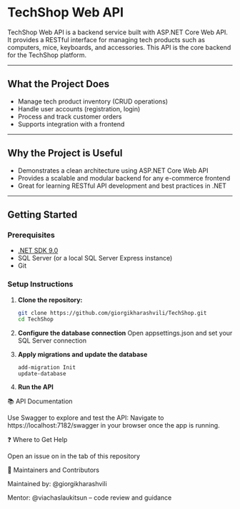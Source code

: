 # TechShop Web API

TechShop Web API is a backend service built with ASP.NET Core Web API. It provides a RESTful interface for managing tech products such as computers, mice, keyboards, and accessories. This API is the core backend for the TechShop platform.

---

## What the Project Does

- Manage tech product inventory (CRUD operations)
- Handle user accounts (registration, login)
- Process and track customer orders
- Supports integration with a frontend

---

## Why the Project is Useful

- Demonstrates a clean architecture using ASP.NET Core Web API
- Provides a scalable and modular backend for any e-commerce frontend
- Great for learning RESTful API development and best practices in .NET

---

## Getting Started

### Prerequisites

- [.NET SDK 9.0](https://dotnet.microsoft.com/download)
- SQL Server (or a local SQL Server Express instance)
- Git

### Setup Instructions

1. **Clone the repository:**
   ```bash
   git clone https://github.com/giorgikharashvili/TechShop.git
   cd TechShop
   
2. **Configure the database connection**
   Open appsettings.json and set your SQL Server connection
   
3. **Apply migrations and update the database**
   ```Package Manager Console
   add-migration Init
   update-database
4. **Run the API**


📚 API Documentation

Use Swagger to explore and test the API:
Navigate to https://localhost:7182/swagger in your browser once the app is running.

❓ Where to Get Help

Open an issue on in the tab of this repository

👥 Maintainers and Contributors

Maintained by: @giorgikharashvili

Mentor: @viachaslaukitsun – code review and guidance






   
   
   

